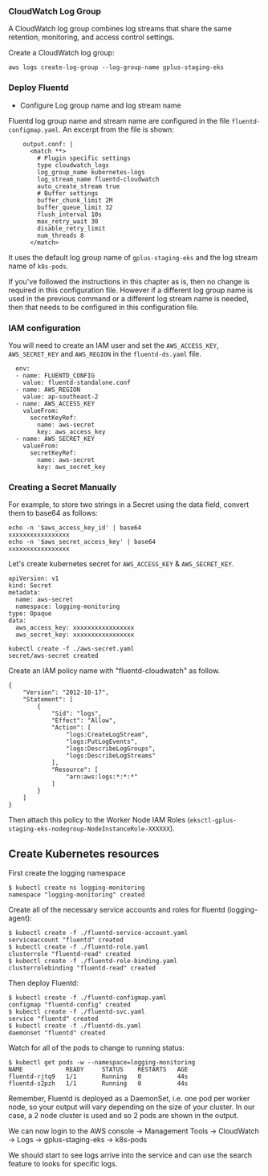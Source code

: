 ### CloudWatch Log Group

A CloudWatch log group combines log streams that share the same retention, monitoring, and access control settings.

Create a CloudWatch log group:
```
aws logs create-log-group --log-group-name gplus-staging-eks
```
### Deploy Fluentd

* Configure Log group name and log stream name

Fluentd log group name and stream name are configured in the file `fluentd-configmap.yaml`. An excerpt from the file is shown:
```
    output.conf: |
      <match **>
        # Plugin specific settings
        type cloudwatch_logs
        log_group_name kubernetes-logs
        log_stream_name fluentd-cloudwatch
        auto_create_stream true
        # Buffer settings
        buffer_chunk_limit 2M
        buffer_queue_limit 32
        flush_interval 10s
        max_retry_wait 30
        disable_retry_limit
        num_threads 8
      </match>
```
It uses the default log group name of `gplus-staging-eks` and the log stream name of `k8s-pods`.

If you've followed the instructions in this chapter as is, then no change is required in this configuration file. However if a different log group name is used in the previous command or a different log stream name is needed, then that needs to be configured in this configuration file.

### IAM configuration

You will need to create an IAM user and set the `AWS_ACCESS_KEY`, `AWS_SECRET_KEY` and `AWS_REGION` in the `fluentd-ds.yaml` file. 

```
  env:
  - name: FLUENTD_CONFIG
    value: fluentd-standalone.conf
  - name: AWS_REGION
    value: ap-southeast-2
  - name: AWS_ACCESS_KEY
    valueFrom:
      secretKeyRef:
        name: aws-secret
        key: aws_access_key
  - name: AWS_SECRET_KEY
    valueFrom:
      secretKeyRef:
        name: aws-secret
        key: aws_secret_key
```
### Creating a Secret Manually
For example, to store two strings in a Secret using the data field, convert them to base64 as follows:

```
echo -n '$aws_access_key_id' | base64
xxxxxxxxxxxxxxxxx
echo -n '$aws_secret_access_key' | base64
xxxxxxxxxxxxxxxxx
```

Let's create kubernetes secret for `AWS_ACCESS_KEY` & `AWS_SECRET_KEY`.

```
apiVersion: v1
kind: Secret
metadata:
  name: aws-secret
  namespace: logging-monitoring
type: Opaque
data:
  aws_access_key: xxxxxxxxxxxxxxxxx 
  aws_secret_key: xxxxxxxxxxxxxxxxx
```
```
kubectl create -f ./aws-secret.yaml
secret/aws-secret created
````

Create an IAM policy name with "fluentd-cloudwatch" as follow.
```
{
    "Version": "2012-10-17",
    "Statement": [
        {
            "Sid": "logs",
            "Effect": "Allow",
            "Action": [
                "logs:CreateLogStream",
                "logs:PutLogEvents",
                "logs:DescribeLogGroups",
                "logs:DescribeLogStreams"
            ],
            "Resource": [
                "arn:aws:logs:*:*:*"
            ]
        }
    ]
}
```
Then attach this policy to the Worker Node IAM Roles (`eksctl-gplus-staging-eks-nodegroup-NodeInstanceRole-XXXXXX`).

## Create Kubernetes resources

First create the logging namespace

    $ kubectl create ns logging-monitoring
    namespace "logging-monitoring" created

Create all of the necessary service accounts and roles for fluentd (logging-agent):

    $ kubectl create -f ./fluentd-service-account.yaml
    serviceaccount "fluentd" created
    $ kubectl create -f ./fluentd-role.yaml
    clusterrole "fluentd-read" created
    $ kubectl create -f ./fluentd-role-binding.yaml
    clusterrolebinding "fluentd-read" created

Then deploy Fluentd:

    $ kubectl create -f ./fluentd-configmap.yaml
    configmap "fluentd-config" created
    $ kubectl create -f ./fluentd-svc.yaml
    service "fluentd" created
    $ kubectl create -f ./fluentd-ds.yaml
    daemonset "fluentd" created

Watch for all of the pods to change to running status:

    $ kubectl get pods -w --namespace=logging-monitoring
    NAME            READY     STATUS    RESTARTS   AGE
    fluentd-rjtq9   1/1       Running   0          44s
    fluentd-s2pzh   1/1       Running   0          44s

Remember, Fluentd is deployed as a DaemonSet, i.e. one pod per worker node, so your output will vary depending on the size of your cluster. In our case, a 2 node cluster is used and so 2 pods are shown in the output.

We can now login to the AWS console -> Management Tools -> CloudWatch -> Logs -> gplus-staging-eks -> k8s-pods

We should start to see logs arrive into the service and can use the search feature to looks for specific logs. 


